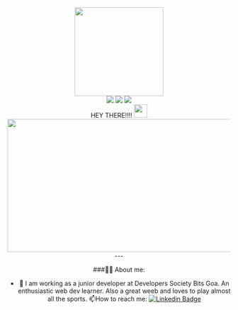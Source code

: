 <div id="header" align="center">
  <img src=https://media.giphy.com/media/M9gbBd9nbDrOTu1Mqx/giphy.gif width="200"/>
</div>
<div id="badges" align="center">
  <img src=https://img.shields.io/badge/LinkedIn-blue?logo=linkedin&logoColor=white&style=for-the-badge/>
  <img src=https://img.shields.io/badge/Youtube-red?logo=youtube&logoColor=red&style=for-the-badge/>
 <img src= https://img.shields.io/badge/Twitter-blue?logo=twitter&logoColor=blue&style=for-the-badge/>
  </div>
  <div id="counter" align="center" />
<img src="https://komarev.com/ghpvc/?username=zorodoescoding&style=flat-square&color=blue" alt=""/>
  </div>
  <div id="bye" align="center" />
  HEY THERE!!!!
  <img src=https://media.giphy.com/media/hvRJCLFzcasrR4ia7z/giphy.gif width="30px" />
  </div>
  <div align="center">
  <img src="https://media.giphy.com/media/dWesBcTLavkZuG35MI/giphy.gif" width="600" height="300"/>
</div>
<div align="center">
---


###:man_technologist: About me:

- :telescope: I am working as a junior developer at Developers Society Bits Goa.
An enthusiastic web dev learner. Also a great weeb and loves to play almost all the sports.
:mailbox:How to reach me: [![Linkedin Badge](https://img.shields.io/badge/-ZORO-green?style=flat&logo=Linkedin&logoColor=white)](https://www.linkedin.com/in/om-patil-b0b4751b0)
</div>
